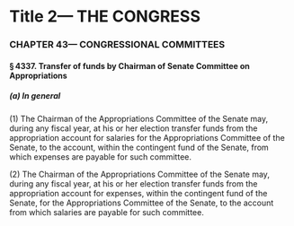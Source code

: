 
# Title 2— THE CONGRESS
### CHAPTER 43— CONGRESSIONAL COMMITTEES
#### § 4337. Transfer of funds by Chairman of Senate Committee on Appropriations
##### (a) In general

(1) The Chairman of the Appropriations Committee of the Senate may, during any fiscal year, at his or her election transfer funds from the appropriation account for salaries for the Appropriations Committee of the Senate, to the account, within the contingent fund of the Senate, from which expenses are payable for such committee.

(2) The Chairman of the Appropriations Committee of the Senate may, during any fiscal year, at his or her election transfer funds from the appropriation account for expenses, within the contingent fund of the Senate, for the Appropriations Committee of the Senate, to the account from which salaries are payable for such committee.
